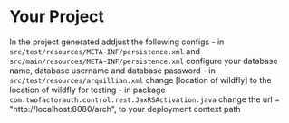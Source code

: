 # Your Project
 In the project generated
  addjust the following configs
     - in `src/test/resources/META-INF/persistence.xml` and `src/main/resources/META-INF/persistence.xml`
          configure your database name, database username and database password
      - in `src/test/resources/arquillian.xml`  change [location of wildfly] to the location of wildfly for testing
      - in package `com.twofactorauth.control.rest.JaxRSActivation.java` change the
         url = "http://localhost:8080/arch", to your deployment context path


